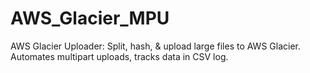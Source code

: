 # AWS_Glacier_MPU
AWS Glacier Uploader: Split, hash, &amp; upload large files to AWS Glacier. Automates multipart uploads, tracks data in CSV log.
